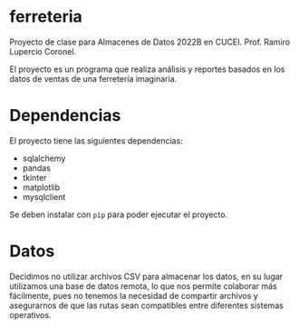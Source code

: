 # ferreteria
Proyecto de clase para Almacenes de Datos 2022B en CUCEI. Prof. Ramiro Lupercio Coronel.

El proyecto es un programa que realiza análisis y reportes basados en los datos de ventas de una ferretería imaginaria.

# Dependencias
El proyecto tiene las siguientes dependencias:
- sqlalchemy
- pandas
- tkinter
- matplotlib
- mysqlclient

Se deben instalar con `pip` para poder ejecutar el proyecto.

# Datos
Decidimos no utilizar archivos CSV para almacenar los datos, en su lugar utilizamos una base de datos remota, lo que nos permite colaborar más fácilmente,
pues no tenemos la necesidad de compartir archivos y asegurarnos de que las rutas sean compatibles entre diferentes sistemas operativos.
